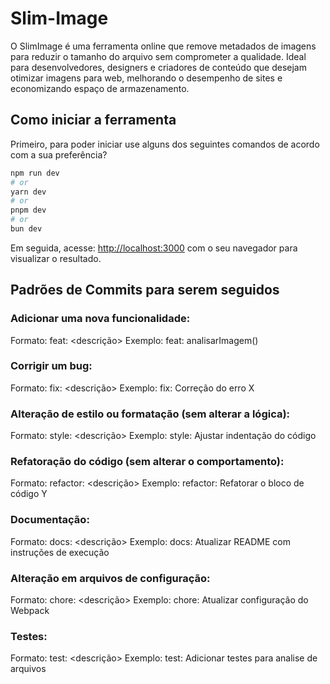 # Slim-Image
O SlimImage é uma ferramenta online que remove metadados de imagens para reduzir o tamanho do arquivo sem comprometer a qualidade. Ideal para desenvolvedores, designers e criadores de conteúdo que desejam otimizar imagens para web, melhorando o desempenho de sites e economizando espaço de armazenamento.



## Como iniciar a ferramenta

Primeiro, para poder iniciar use alguns dos seguintes comandos de acordo com a sua preferência?

```bash
npm run dev
# or
yarn dev
# or
pnpm dev
# or
bun dev
```

Em seguida, acesse: [http://localhost:3000](http://localhost:3000) com o seu navegador para visualizar o resultado.




## Padrões de Commits para serem seguidos

### Adicionar uma nova funcionalidade:
Formato: feat: <descrição>
Exemplo: feat: analisarImagem()

### Corrigir um bug:
Formato: fix: <descrição>
Exemplo: fix: Correção do erro X

### Alteração de estilo ou formatação (sem alterar a lógica):
Formato: style: <descrição>
Exemplo: style: Ajustar indentação do código

### Refatoração do código (sem alterar o comportamento):
Formato: refactor: <descrição>
Exemplo: refactor: Refatorar o bloco de código Y

### Documentação:
Formato: docs: <descrição>
Exemplo: docs: Atualizar README com instruções de execução

### Alteração em arquivos de configuração:
Formato: chore: <descrição>
Exemplo: chore: Atualizar configuração do Webpack

### Testes:
Formato: test: <descrição>
Exemplo: test: Adicionar testes para analise de arquivos
